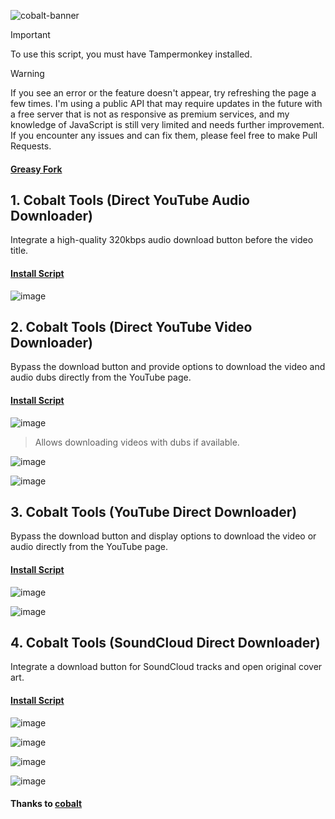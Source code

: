 ![cobalt-banner](https://github.com/user-attachments/assets/394c413d-a9f0-4210-8c7f-5328f73501bc)

> [!IMPORTANT]
> To use this script, you must have Tampermonkey installed.

> [!WARNING]
> If you see an error or the feature doesn't appear, try refreshing the page a few times. I'm using a public API that may require updates in the future with a free server that is not as responsive as premium services, and my knowledge of JavaScript is still very limited and needs further improvement. If you encounter any issues and can fix them, please feel free to make Pull Requests.

#### [Greasy Fork](https://greasyfork.org/en/users/1382928-exyezed)

## 1. Cobalt Tools (Direct YouTube Audio Downloader)

Integrate a high-quality 320kbps audio download button before the video title.

#### [Install Script](https://update.greasyfork.org/scripts/515023/Cobalt%20Tools%20%28Direct%20YouTube%20Audio%20Downloader%29.user.js)

![image](https://github.com/user-attachments/assets/97e1db44-de12-4781-a0be-2730ac0baa9a)

## 2. Cobalt Tools (Direct YouTube Video Downloader)

Bypass the download button and provide options to download the video and audio dubs directly from the YouTube page.

#### [Install Script](https://update.greasyfork.org/scripts/515024/Cobalt%20Tools%20%28Direct%20YouTube%20Video%20Downloader%29.user.js)

![image](https://github.com/user-attachments/assets/f5c7799c-d607-41db-a5c6-5d8bbebda7aa)

> Allows downloading videos with dubs if available.

![image](https://github.com/user-attachments/assets/34a77855-b993-4a12-9cbb-2f4b689091e5)

![image](https://github.com/user-attachments/assets/9fc717ee-2872-42d6-be2d-c46b2ed3b7f6)

## 3. Cobalt Tools (YouTube Direct Downloader)

Bypass the download button and display options to download the video or audio directly from the YouTube page.

#### [Install Script](https://update.greasyfork.org/scripts/515230/Cobalt%20Tools%20%28YouTube%20Direct%20Downloader%29.user.js)

![image](https://github.com/user-attachments/assets/ec4eb5f6-248a-4166-8cc7-aed91d2a74da)

![image](https://github.com/user-attachments/assets/1ca2f0d0-85d4-4486-882a-c6dad4c0b4d9)

## 4. Cobalt Tools (SoundCloud Direct Downloader)

Integrate a download button for SoundCloud tracks and open original cover art.

#### [Install Script](https://update.greasyfork.org/scripts/515120/Cobalt%20Tools%20%28SoundCloud%20Direct%20Downloader%29.user.js)

![image](https://github.com/user-attachments/assets/29200e8a-1fce-4cd1-a5d6-ca24e57adb5c)

![image](https://github.com/user-attachments/assets/3ec8b343-5941-411d-bfbf-9028b97a3691)

![image](https://github.com/user-attachments/assets/05e0f6fa-b5b6-400d-86f0-817b5696ef84)

![image](https://github.com/user-attachments/assets/6171a4fe-943b-4edd-b259-c947262df021)

#### Thanks to [cobalt](https://github.com/imputnet/cobalt)

